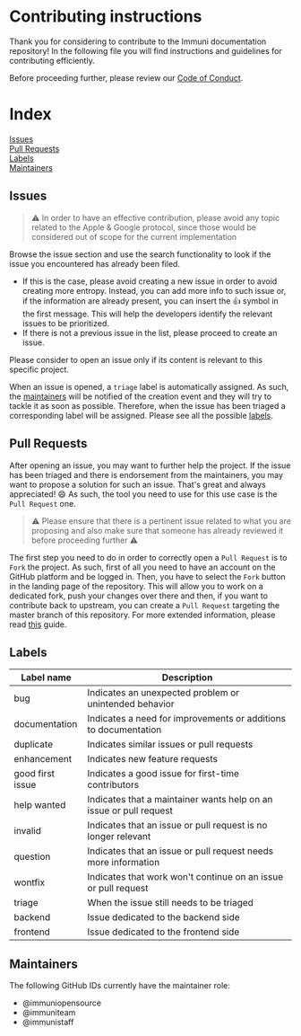 # Contributing instructions

Thank you for considering to contribute to the Immuni documentation repository!
In the following file you will find instructions and guidelines for
contributing efficiently.

Before proceeding further, please review our [Code of Conduct](CODE_OF_CONDUCT.md).


# Index
[Issues](#issues)  
[Pull Requests](#pull-requests)  
[Labels](#labels)  
[Maintainers](#maintainers)   
    
## Issues

> :warning: In order to have an effective contribution, please avoid any topic related to the Apple & Google protocol, since those would be considered out of scope for the current implementation

Browse the issue section and use the search functionality to look if the
issue you encountered has already been filed.
  * If this is the case, please avoid creating a new issue in order to avoid
    creating more entropy. Instead, you can add more info to such issue or, if
    the information are already present, you can insert the :+1: symbol in the
    first message. This will help the developers identify the relevant issues
    to be prioritized.
  * If there is not a previous issue in the list, please proceed to create an issue.

Please consider to open an issue only if its content is relevant to this specific project.

When an issue is opened, a `triage` label is automatically assigned. As
such, the [maintainers](#maintainers) will be notified of the creation event and they will try to tackle it as soon as possible.
Therefore, when the issue has been triaged a corresponding label will be
assigned. Please see all the possible [labels](#labels).

## Pull Requests

After opening an issue, you may want to further help the project. If the issue has been triaged and there is endorsement from the maintainers, you may want to propose a solution for such an issue. That's great and always appreciated! :smile:
As such, the tool you need to use for this use case is the `Pull Request` one.

> :warning: Please ensure that there is a pertinent issue related to what you are proposing and also make sure that someone has already reviewed it before proceeding further :warning:

The first step you need to do in order to correctly open a `Pull Request` is to `Fork` the project. As such, first of all you need to have an account on the GitHub platform and be logged in. Then, you have to select the `Fork` button in the landing page of the repository. This will allow you to work on a dedicated fork, push your changes over there and then, if you want to contribute back to upstream, you can create a `Pull Request` targeting the master branch of this repository. For more extended information, please read [this](https://help.github.com/articles/creating-a-pull-request-from-a-fork/) guide.

## Labels
| Label name | Description
| --- | --- |
| bug | Indicates an unexpected problem or unintended behavior
| documentation | Indicates a need for improvements or additions to documentation
| duplicate | Indicates similar issues or pull requests
| enhancement |  Indicates new feature requests
| good first issue | Indicates a good issue for first-time contributors
| help wanted | Indicates that a maintainer wants help on an issue or pull request
| invalid | Indicates that an issue or pull request is no longer relevant
| question | Indicates that an issue or pull request needs more information
| wontfix | Indicates that work won't continue on an issue or pull request
| triage | When the issue still needs to be triaged
| backend | Issue dedicated to the backend side
| frontend | Issue dedicated to the frontend side

## Maintainers

The following GitHub IDs currently have the maintainer role:

* @immuniopensource
* @immuniteam
* @immunistaff
